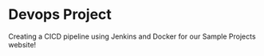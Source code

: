 # Devops Project
Creating a CICD pipeline using Jenkins and Docker for our Sample Projects website!
